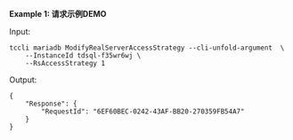 **Example 1: 请求示例DEMO**



Input: 

```
tccli mariadb ModifyRealServerAccessStrategy --cli-unfold-argument  \
    --InstanceId tdsql-f35wr6wj \
    --RsAccessStrategy 1
```

Output: 
```
{
    "Response": {
        "RequestId": "6EF60BEC-0242-43AF-BB20-270359FB54A7"
    }
}
```

